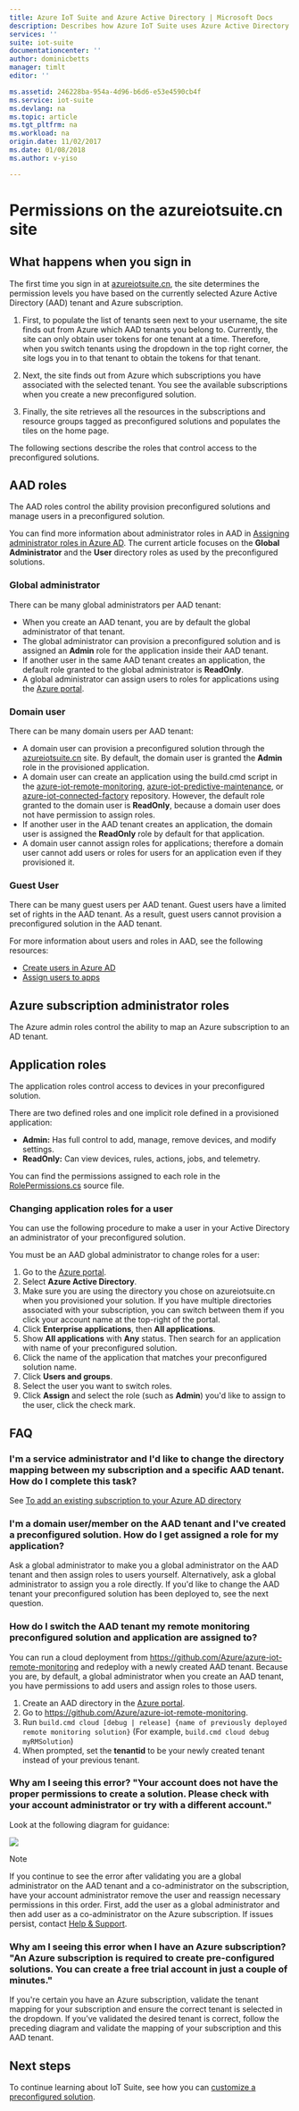 ```yaml
---
title: Azure IoT Suite and Azure Active Directory | Microsoft Docs
description: Describes how Azure IoT Suite uses Azure Active Directory to manage permissions.
services: ''
suite: iot-suite
documentationcenter: ''
author: dominicbetts
manager: timlt
editor: ''

ms.assetid: 246228ba-954a-4d96-b6d6-e53e4590cb4f
ms.service: iot-suite
ms.devlang: na
ms.topic: article
ms.tgt_pltfrm: na
ms.workload: na
origin.date: 11/02/2017
ms.date: 01/08/2018
ms.author: v-yiso

---
```

# Permissions on the azureiotsuite.cn site

## What happens when you sign in

The first time you sign in at [azureiotsuite.cn][lnk-azureiotsuite], the site determines the permission levels you have based on the currently selected Azure Active Directory (AAD) tenant and Azure subscription.

1. First, to populate the list of tenants seen next to your username, the site finds out from Azure which AAD tenants you belong to. Currently, the site can only obtain user tokens for one tenant at a time. Therefore, when you switch tenants using the dropdown in the top right corner, the site logs you in to that tenant to obtain the tokens for that tenant.

2. Next, the site finds out from Azure which subscriptions you have associated with the selected tenant. You see the available subscriptions when you create a new preconfigured solution.

3. Finally, the site retrieves all the resources in the subscriptions and resource groups tagged as preconfigured solutions and populates the tiles on the home page.

The following sections describe the roles that control access to the preconfigured solutions.

## AAD roles

The AAD roles control the ability provision preconfigured solutions and manage users in a preconfigured solution.

You can find more information about administrator roles in AAD in [Assigning administrator roles in Azure AD][lnk-aad-admin]. The current article focuses on the **Global Administrator** and the **User** directory roles as used by the preconfigured solutions.

### Global administrator

There can be many global administrators per AAD tenant:

* When you create an AAD tenant, you are by default the global administrator of that tenant.
* The global administrator can provision a preconfigured solution and is assigned an **Admin** role for the application inside their AAD tenant.
* If another user in the same AAD tenant creates an application, the default role granted to the global administrator is **ReadOnly**.
* A global administrator can assign users to roles for applications using the [Azure portal][lnk-portal].

### Domain user

There can be many domain users per AAD tenant:

* A domain user can provision a preconfigured solution through the [azureiotsuite.cn][lnk-azureiotsuite] site. By default, the domain user is granted the **Admin** role in the provisioned application.
* A domain user can create an application using the build.cmd script in the [azure-iot-remote-monitoring][lnk-rm-github-repo],  [azure-iot-predictive-maintenance][lnk-pm-github-repo], or [azure-iot-connected-factory][lnk-cf-github-repo] repository. However, the default role granted to the domain user is **ReadOnly**, because a domain user does not have permission to assign roles.
* If another user in the AAD tenant creates an application, the domain user is assigned the **ReadOnly** role by default for that application.
* A domain user cannot assign roles for applications; therefore a domain user cannot add users or roles for users for an application even if they provisioned it.

### Guest User

There can be many guest users per AAD tenant. Guest users have a limited set of rights in the AAD tenant. As a result, guest users cannot provision a preconfigured solution in the AAD tenant.

For more information about users and roles in AAD, see the following resources:

* [Create users in Azure AD][lnk-create-edit-users]
* [Assign users to apps][lnk-assign-app-roles]

## Azure subscription administrator roles

The Azure admin roles control the ability to map an Azure subscription to an AD tenant.


## Application roles

The application roles control access to devices in your preconfigured solution.

There are two defined roles and one implicit role defined in a provisioned application:

* **Admin:** Has full control to add, manage, remove devices, and modify settings.
* **ReadOnly:** Can view devices, rules, actions, jobs, and telemetry.

You can find the permissions assigned to each role in the [RolePermissions.cs][lnk-resource-cs] source file.

### Changing application roles for a user

You can use the following procedure to make a user in your Active Directory an administrator of your preconfigured solution.

You must be an AAD global administrator to change roles for a user:

1. Go to the [Azure portal][lnk-portal].
2. Select **Azure Active Directory**.
3. Make sure you are using the directory you chose on azureiotsuite.cn when you provisioned your solution. If you have multiple directories associated with your subscription, you can switch between them if you click your account name at the top-right of the portal.
4. Click **Enterprise applications**, then **All applications**.
4. Show **All applications** with **Any** status. Then search for an application with name of your preconfigured solution.
5. Click the name of the application that matches your preconfigured solution name.
6. Click **Users and groups**.
7. Select the user you want to switch roles.
8. Click **Assign** and select the role (such as **Admin**) you'd like to assign to the user, click the check mark.

## FAQ

### I'm a service administrator and I'd like to change the directory mapping between my subscription and a specific AAD tenant. How do I complete this task?

See [To add an existing subscription to your Azure AD directory](../active-directory/active-directory-how-subscriptions-associated-directory.md#to-associate-an-existing-subscription-to-your-azure-ad-directory)

### I'm a domain user/member on the AAD tenant and I've created a preconfigured solution. How do I get assigned a role for my application?

Ask a global administrator to make you a global administrator on the AAD tenant and then assign roles to users yourself. Alternatively, ask a global administrator to assign you a role directly. If you'd like to change the AAD tenant your preconfigured solution has been deployed to, see the next question.

### How do I switch the AAD tenant my remote monitoring preconfigured solution and application are assigned to?

You can run a cloud deployment from <https://github.com/Azure/azure-iot-remote-monitoring> and redeploy with a newly created AAD tenant. Because you are, by default, a global administrator when you create an AAD tenant, you have permissions to add users and assign roles to those users.

1. Create an AAD directory in the [Azure portal][lnk-portal].
2. Go to <https://github.com/Azure/azure-iot-remote-monitoring>.
3. Run `build.cmd cloud [debug | release] {name of previously deployed remote monitoring solution}` (For example, `build.cmd cloud debug myRMSolution`)
4. When prompted, set the **tenantid** to be your newly created tenant instead of your previous tenant.


### Why am I seeing this error? "Your account does not have the proper permissions to create a solution. Please check with your account administrator or try with a different account."

Look at the following diagram for guidance:

![][img-flowchart]

> [!NOTE]
> If you continue to see the error after validating you are a global administrator on the AAD tenant and a co-administrator on the subscription, have your account administrator remove the user and reassign necessary permissions in this order. First, add the user as a global administrator and then add user as a co-administrator on the Azure subscription. If issues persist, contact [Help & Support][lnk-help-support].
>
>

### Why am I seeing this error when I have an Azure subscription? "An Azure subscription is required to create pre-configured solutions. You can create a free trial account in just a couple of minutes."

If you're certain you have an Azure subscription, validate the tenant mapping for your subscription and ensure the correct tenant is selected in the dropdown. If you’ve validated the desired tenant is correct, follow the preceding diagram and validate the mapping of your subscription and this AAD tenant.

## Next steps
To continue learning about IoT Suite, see how you can [customize a preconfigured solution][lnk-customize].

[img-flowchart]: media/iot-suite-v1-permissions/flowchart.png

[lnk-azureiotsuite]: https://www.azureiotsuite.cn/
[lnk-rm-github-repo]: https://github.com/Azure/azure-iot-remote-monitoring
[lnk-pm-github-repo]: https://github.com/Azure/azure-iot-predictive-maintenance
[lnk-cf-github-repo]: https://github.com/Azure/azure-iot-connected-factory
[lnk-aad-admin]: ../active-directory/active-directory-assign-admin-roles.md
[lnk-portal]: https://portal.azure.cn/
[lnk-create-edit-users]: ../active-directory/active-directory-create-users.md
[lnk-assign-app-roles]: ../active-directory/active-directory-coreapps-assign-user-azure-portal.md
[lnk-admin-roles]: ../billing/billing-add-change-azure-subscription-administrator.md
[lnk-resource-cs]: https://github.com/Azure/azure-iot-remote-monitoring/blob/master/DeviceAdministration/Web/Security/RolePermissions.cs
[lnk-help-support]: https://portal.azure.cn/#blade/Microsoft_Azure_Support/HelpAndSupportBlade
[lnk-customize]: iot-suite-v1-guidance-on-customizing-preconfigured-solutions.md
